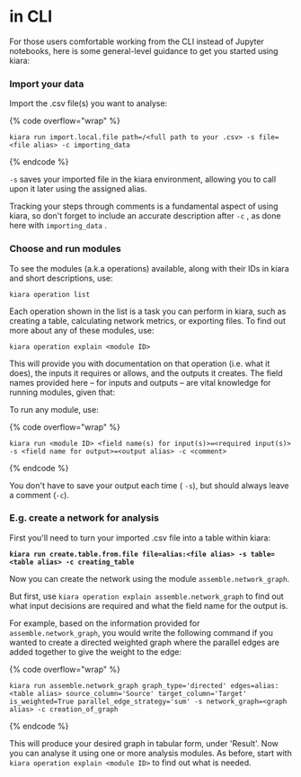 # in CLI

For those users comfortable working from the CLI instead of Jupyter notebooks, here is some general-level guidance to get you started using kiara:

### Import your data

Import the .csv file(s) you want to analyse:

{% code overflow="wrap" %}
```⏎
kiara run import.local.file path=/<full path to your .csv> -s file=<file alias> -c importing_data   
```
{% endcode %}

`-s` saves your imported file in the kiara environment, allowing you to call upon it later using the assigned alias.

Tracking your steps through comments is a fundamental aspect of using kiara, so don't forget to include an accurate description after `-c` , as done here with `importing_data` .

### Choose and run modules

To see the modules (a.k.a operations) available, along with their IDs in kiara and short descriptions, use:

```
kiara operation list
```

Each operation shown in the list is a task you can perform in kiara, such as creating a table, calculating network metrics, or exporting files. To find out more about any of these modules, use:

```
kiara operation explain <module ID>
```

This will provide you with documentation on that operation (i.e. what it does), the inputs it requires or allows, and the outputs it creates. The field names provided here – for inputs and outputs – are vital knowledge for running modules, given that:

To run any module, use:

{% code overflow="wrap" %}
```
kiara run <module ID> <field name(s) for input(s)>=<required input(s)> -s <field name for output>=<output alias> -c <comment>
```
{% endcode %}

You don't have to save your output each time ( `-s`), but should always leave a comment (`-c`).

### E.g. create a network for analysis

First you'll need to turn your imported .csv file into a table within kiara:

<pre data-overflow="wrap"><code><strong>kiara run create.table.from.file file=alias:&#x3C;file alias> -s table=&#x3C;table alias> -c creating_table
</strong></code></pre>

Now you can create the network using the module `assemble.network_graph`.

But first, use `kiara operation explain assemble.network_graph` to find out what input decisions are required and what the field name for the output is.

For example, based on the information provided for `assemble.network_graph`, you would write the following command if you wanted to create a directed weighted graph where the parallel edges are added together to give the weight to the edge:

{% code overflow="wrap" %}
```
kiara run assemble.network_graph graph_type='directed' edges=alias:<table alias> source_column='Source' target_column='Target' is_weighted=True parallel_edge_strategy='sum' -s network_graph=<graph alias> -c creation_of_graph
```
{% endcode %}

This will produce your desired graph in tabular form, under 'Result'. Now you can analyse it using one or more analysis modules. As before, start with `kiara operation explain <module ID>` to find out what is needed.
